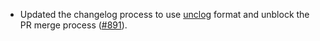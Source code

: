 * Updated the changelog process to use
  [unclog](https://github.com/informalsystems/unclog) format and unblock the PR
  merge process
  ([#891](https://github.com/informalsystems/tendermint-rs/pull/891)).
